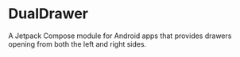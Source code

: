 # DualDrawer
A Jetpack Compose module for Android apps that provides drawers opening from both the left and right sides.
